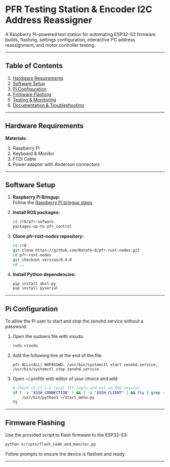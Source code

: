 
# PFR Testing Station & Encoder I2C Address Reassigner

A Raspberry Pi–powered test station for automating ESP32-S3 firmware builds, flashing, settings configuration, interactive I²C address reassignment, and motor controller testing.

---

## Table of Contents
1. [Hardware Requirements](#hardware-requirements)
2. [Software Setup](#software-setup)
3. [Pi Configuration](#pi-configuration)
4. [Firmware Flashing](#firmware-flashing)
5. [Testing & Monitoring](#testing--monitoring)
6. [Documentation & Troubleshooting](#documentation--troubleshooting)

---

## Hardware Requirements
**Materials:**
1. Raspberry Pi
2. Keyboard & Monitor
3. FTDI Cable
4. Power adapter with Anderson connectors

---

## Software Setup
1. **Raspberry Pi Bringup:**  
	Follow the [Raspberry Pi bringup steps](https://app.clickup.com/9014308583/v/dc/8cmpvq7-594/8cmpvq7-3234).

2. **Install ROS packages:**  
	```bash
    cd /r8/pfr-sofware
	packages-up-to pfr_control
	```

3. **Clone pfr-rust-nodes repository:**
	```bash
    cd /r8
	git clone https://github.com/Rotate-8/pfr-rust-nodes.git
	cd pfr-rust-nodes
	git checkout version/0.4.0
	cd ..
	```

4. **Install Python dependencies:**  
	```bash
	pip install absl-py
    pip install pyserial
	```

---

## Pi Configuration
To allow the Pi user to start and stop the zenohd service without a password:

1. Open the sudoers file with visudo:
	```bash
	sudo visudo
	```
2. Add the following line at the end of the file:
	```
	pfr ALL=(ALL) NOPASSWD: /usr/bin/systemctl start zenohd.service, /usr/bin/systemctl stop zenohd.service
	```
3. Open ~/.profile with editor of your choice and add:
	```bash
	# Check if it's a local TTY login and not an SSH session
	if [ -z "$SSH_CONNECTION" ] && [ -z "$SSH_CLIENT" ] && tty | grep -q '/dev/tty'; then
		/usr/bin/python3 ~/start_menu.py
	fi
    
---

## Firmware Flashing
Use the provided script to flash firmware to the ESP32-S3:
```bash
python scripts/flash_code_and_monitor.py
```
Follow prompts to ensure the device is flashed and ready.

---

